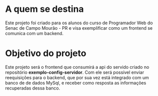 # A quem se destina

Este projeto foi criado para os alunos do curso de Programador Web do Senac de Campo Mourão - PR e visa exemplificar como um frontend se comunica com um backend.

# Objetivo do projeto

Este projeto será o frontend que consumirá a api do servido criado no repositório **exemplo-config-servidor**. Com ele será possível enviar reequisições para o backend, que por sua vez está integrado com um banco de de dados MySql, e receber como resposta as informações recuperadas dessa banco.
